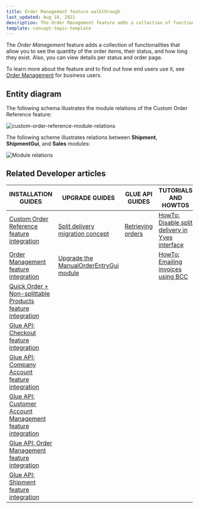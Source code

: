 ```yaml
---
title: Order Management feature walkthrough
last_updated: Aug 18, 2021
description: The Order Management feature adds a collection of functionalities that allow you to see the quantity of the order items, their status, and how long they exist.
template: concept-topic-template
---
```


The _Order Management_ feature adds a collection of functionalities that allow you to see the quantity of the order items, their status, and how long they exist. Also, you can view details per status and order page.


To learn more about the feature and to find out how end users use it, see [Order Management](/docs/scos/user/features/{{page.version}}/order-management-feature-overview/order-management-feature-overview.html) for business users.


## Entity diagram

The following schema illustrates the module relations of the Custom Order Reference feature:

<div class="width-100">

![custom-order-reference-module-relations](https://confluence-connect.gliffy.net/embed/image/48319fea-1661-457f-9b4f-b8029dea8e70.png?utm_medium=live&utm_source=custom)

</div>

The following scheme illustrates relations between **Shipment**, **ShipmentGui**, and **Sales** modules:

<div class="width-100">

![Module relations](https://spryker.s3.eu-central-1.amazonaws.com/docs/Features/Order+Management/Split+Delivery/split-delivery-module-relations.png)

</div>

## Related Developer articles

| INSTALLATION GUIDES | UPGRADE GUIDES| GLUE API GUIDES | TUTORIALS AND HOWTOS | REFERENCES |
|---|---|---|---|---|
| [Custom Order Reference feature integration](/docs/scos/dev/feature-integration-guides/{{page.version}}/custom-order-reference-feature-integration.html) | [Split delivery migration concept](/docs/scos/dev/migration-concepts/split-delivery-migration-concept.html) | [Retrieving orders](/docs/scos/dev/glue-api-guides/{{page.version}}/retrieving-orders.html) | [HowTo: Disable split delivery in Yves interface](/docs/scos/dev/tutorials-and-howtos/howtos/feature-howtos/howto-disable-split-delivery-in-yves-interface.html) | [Sales module: reference information](/docs/scos/dev/feature-walkthroughs/{{page.version}}/order-management-feature-walkthrough/sales-module-reference-information.html) |
| [Order Management feature integration](/docs/scos/dev/feature-integration-guides/{{page.version}}/order-management-feature-integration.html) | [Upgrade the ManualOrderEntryGui module](/docs/scos/dev/module-migration-guides/migration-guide-manualorderentrygui.html) |  | [HowTo: Emailing invoices using BCC](/docs/scos/dev/tutorials-and-howtos/howtos/feature-howtos/howto-emailing-invoices-using-bcc.html) | [Custom order reference- module relations](/docs/scos/dev/feature-walkthroughs/{{page.version}}/order-management-feature-walkthrough/custom-order-reference-module-relations.html) |
| [Quick Order + Non-splittable Products feature integration](/docs/scos/dev/feature-integration-guides/{{page.version}}/quick-add-to-cart-non-splittable-products-feature-integration.html) |  |  |  |  |
| [Glue API: Checkout feature integration](/docs/scos/dev/feature-integration-guides/{{page.version}}/glue-api/glue-api-checkout-feature-integration.html) |  |  |  |  |
|[ Glue API: Company Account feature integration](/docs/scos/dev/feature-integration-guides/{{page.version}}/glue-api/glue-api-company-account-feature-integration.html) |  |  |  |  |
| [Glue API: Customer Account Management feature integration](/docs/scos/dev/feature-integration-guides/{{page.version}}/glue-api/glue-api-customer-account-management-feature-integration.html) |  |  |  |  |
| [Glue API: Order Management feature integration](/docs/scos/dev/feature-integration-guides/{{page.version}}/glue-api/glue-api-order-management-feature-integration.html) |  |  |  |  |
| [Glue API: Shipment feature integration](/docs/pbc/all/carrier-management/install-and-upgrade/integrate-the-shipment-feature.html) |  |  |  |  |
